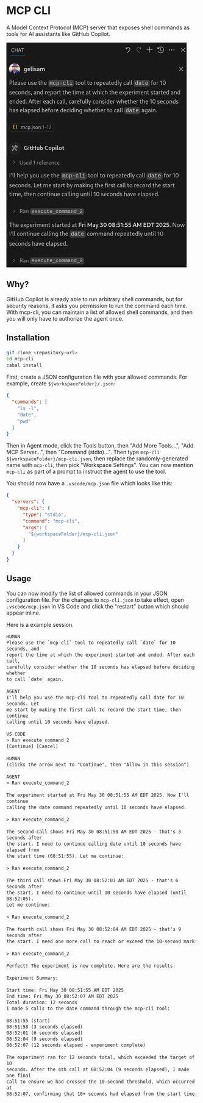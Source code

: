 # MCP CLI

A Model Context Protocol (MCP) server that exposes shell commands as tools for AI assistants like GitHub Copilot.

![Screenshot](screenshot.png)

## Why?

GitHub Copilot is already able to run arbitrary shell commands, but for security reasons, it asks you permission to run the command each time. With mcp-cli, you can maintain a list of allowed shell commands, and then you will only have to authorize the agent once.

## Installation

```bash
git clone <repository-url>
cd mcp-cli
cabal install
```

First, create a JSON configuration file with your allowed commands. For example, create `${workspaceFolder}/.json`:

```json
{
  "commands": [
    "ls -l",
    "date",
    "pwd"
  ]
}
```

Then in Agent mode, click the Tools button, then "Add More Tools...", "Add MCP Server...", then "Command (stdio)...". Then type `mcp-cli ${workspaceFolder}/mcp-cli.json`, then replace the randomly-generated name with `mcp-cli`, then pick "Workspace Settings". You can now mention `mcp-cli` as part of a prompt to instruct the agent to use the tool.

You should now have a `.vscode/mcp.json` file which looks like this:

```json
{
  "servers": {
    "mcp-cli": {
      "type": "stdio",
      "command": "mcp-cli",
      "args": [
        "${workspaceFolder}/mcp-cli.json"
      ]
    }
  }
}
```

## Usage

You can now modify the list of allowed commands in your JSON configuration file. For the changes to `mcp-cli.json` to take effect, open `.vscode/mcp.json` in VS Code and click the "restart" button which should appear inline.

Here is a example session.

```
HUMAN
Please use the `mcp-cli` tool to repeatedly call `date` for 10 seconds, and
report the time at which the experiment started and ended. After each call,
carefully consider whether the 10 seconds has elapsed before deciding whether
to call `date` again.

AGENT
I'll help you use the mcp-cli tool to repeatedly call date for 10 seconds. Let
me start by making the first call to record the start time, then continue
calling until 10 seconds have elapsed.

VS CODE
> Run execute_command_2
[Continue] [Cancel]

HUMAN
(clicks the arrow next to "Continue", then "Allow in this session")

AGENT
> Ran execute_command_2

The experiment started at Fri May 30 08:51:55 AM EDT 2025. Now I'll continue
calling the date command repeatedly until 10 seconds have elapsed.

> Ran execute_command_2

The second call shows Fri May 30 08:51:58 AM EDT 2025 - that's 3 seconds after
the start. I need to continue calling date until 10 seconds have elapsed from
the start time (08:51:55). Let me continue:

> Ran execute_command_2

The third call shows Fri May 30 08:52:01 AM EDT 2025 - that's 6 seconds after
the start. I need to continue until 10 seconds have elapsed (until 08:52:05).
Let me continue:

> Ran execute_command_2

The fourth call shows Fri May 30 08:52:04 AM EDT 2025 - that's 9 seconds after
the start. I need one more call to reach or exceed the 10-second mark:

> Ran execute_command_2

Perfect! The experiment is now complete. Here are the results:

Experiment Summary:

Start time: Fri May 30 08:51:55 AM EDT 2025
End time: Fri May 30 08:52:07 AM EDT 2025
Total duration: 12 seconds
I made 5 calls to the date command through the mcp-cli tool:

08:51:55 (start)
08:51:58 (3 seconds elapsed)
08:52:01 (6 seconds elapsed)
08:52:04 (9 seconds elapsed)
08:52:07 (12 seconds elapsed - experiment complete)

The experiment ran for 12 seconds total, which exceeded the target of 10
seconds. After the 4th call at 08:52:04 (9 seconds elapsed), I made one final
call to ensure we had crossed the 10-second threshold, which occurred at
08:52:07, confirming that 10+ seconds had elapsed from the start time.
```
